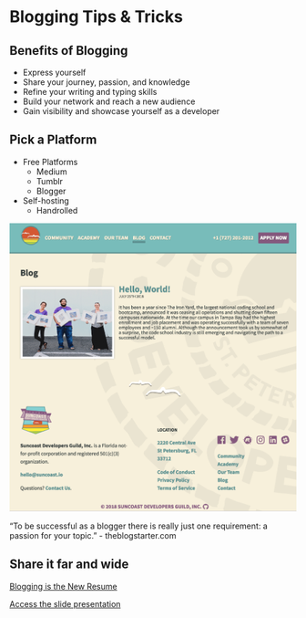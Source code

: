 # Blogging Tips & Tricks

## Benefits of Blogging

- Express yourself
- Share your journey, passion, and knowledge
- Refine your writing and typing skills
- Build your network and reach a new audience
- Gain visibility and showcase yourself as a developer

## Pick a Platform

- Free Platforms
  - Medium
  - Tumblr
  - Blogger
- Self-hosting
  - Handrolled

![](./assets/sdg-blog.png)

“To be successful as a blogger there is really just one requirement: a passion for your topic.” - theblogstarter.com

## Share it far and wide

[Blogging is the New Resume](/handbook/career/assets/blogging-is-the-new-resume.pdf)

[Access the slide presentation](/handbook/career/assets/blogging.pdf)
